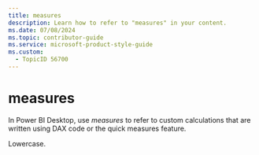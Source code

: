 ```yaml
---
title: measures
description: Learn how to refer to "measures" in your content.
ms.date: 07/08/2024
ms.topic: contributor-guide
ms.service: microsoft-product-style-guide
ms.custom:
  - TopicID 56700
---
```



# measures

In Power BI Desktop, use *measures* to refer to custom calculations that are written using DAX code or the quick measures feature.

Lowercase.



